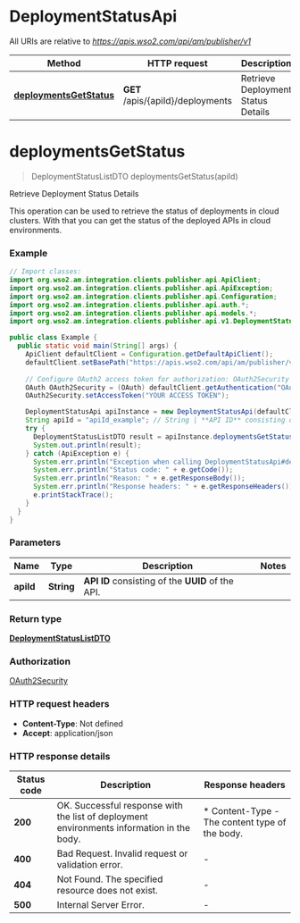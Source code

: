 # DeploymentStatusApi

All URIs are relative to *https://apis.wso2.com/api/am/publisher/v1*

Method | HTTP request | Description
------------- | ------------- | -------------
[**deploymentsGetStatus**](DeploymentStatusApi.md#deploymentsGetStatus) | **GET** /apis/{apiId}/deployments | Retrieve Deployment Status Details


<a name="deploymentsGetStatus"></a>
# **deploymentsGetStatus**
> DeploymentStatusListDTO deploymentsGetStatus(apiId)

Retrieve Deployment Status Details

This operation can be used to retrieve the status of deployments in cloud clusters.  With that you can get the status of the deployed APIs in cloud environments. 

### Example
```java
// Import classes:
import org.wso2.am.integration.clients.publisher.api.ApiClient;
import org.wso2.am.integration.clients.publisher.api.ApiException;
import org.wso2.am.integration.clients.publisher.api.Configuration;
import org.wso2.am.integration.clients.publisher.api.auth.*;
import org.wso2.am.integration.clients.publisher.api.models.*;
import org.wso2.am.integration.clients.publisher.api.v1.DeploymentStatusApi;

public class Example {
  public static void main(String[] args) {
    ApiClient defaultClient = Configuration.getDefaultApiClient();
    defaultClient.setBasePath("https://apis.wso2.com/api/am/publisher/v1");
    
    // Configure OAuth2 access token for authorization: OAuth2Security
    OAuth OAuth2Security = (OAuth) defaultClient.getAuthentication("OAuth2Security");
    OAuth2Security.setAccessToken("YOUR ACCESS TOKEN");

    DeploymentStatusApi apiInstance = new DeploymentStatusApi(defaultClient);
    String apiId = "apiId_example"; // String | **API ID** consisting of the **UUID** of the API. 
    try {
      DeploymentStatusListDTO result = apiInstance.deploymentsGetStatus(apiId);
      System.out.println(result);
    } catch (ApiException e) {
      System.err.println("Exception when calling DeploymentStatusApi#deploymentsGetStatus");
      System.err.println("Status code: " + e.getCode());
      System.err.println("Reason: " + e.getResponseBody());
      System.err.println("Response headers: " + e.getResponseHeaders());
      e.printStackTrace();
    }
  }
}
```

### Parameters

Name | Type | Description  | Notes
------------- | ------------- | ------------- | -------------
 **apiId** | **String**| **API ID** consisting of the **UUID** of the API.  |

### Return type

[**DeploymentStatusListDTO**](DeploymentStatusListDTO.md)

### Authorization

[OAuth2Security](../README.md#OAuth2Security)

### HTTP request headers

 - **Content-Type**: Not defined
 - **Accept**: application/json

### HTTP response details
| Status code | Description | Response headers |
|-------------|-------------|------------------|
**200** | OK. Successful response with the list of deployment environments information in the body.  |  * Content-Type - The content type of the body.  <br>  |
**400** | Bad Request. Invalid request or validation error. |  -  |
**404** | Not Found. The specified resource does not exist. |  -  |
**500** | Internal Server Error. |  -  |

